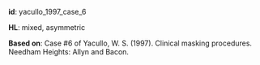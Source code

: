 __id__: yacullo_1997_case_6

__HL__: mixed, asymmetric

__Based on__: Case #6 of Yacullo, W. S. (1997). Clinical masking procedures. Needham Heights: Allyn and Bacon.


